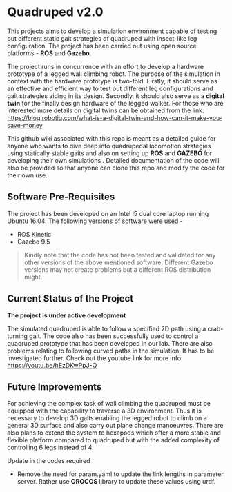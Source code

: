 # Quadruped v2.0

This projects aims to develop a simulation environment capable of testing out different static gait strategies of quadruped with insect-like leg configuration.  The project has been carried out using open source platforms - **ROS** and **Gazebo**.

The project runs in concurrence with an effort to develop a hardware prototype of a legged wall climbing robot. The purpose of the simulation in context with the hardware prototype is two-fold. Firstly, it should serve as an effective and efficient way to test out different leg configurations and gait strategies aiding in its design. Secondly, it should also serve as a **digital twin** for the finally design hardware of the legged walker.
For those who are interested more details on digital twins can be obtained from the link:
https://blog.robotiq.com/what-is-a-digital-twin-and-how-can-it-make-you-save-money

This github wiki associated with this repo is meant as a detailed guide for anyone who wants to dive deep into quadrupedal locomotion strategies using statically stable gaits and also on setting up **ROS** and **GAZEBO** for developing their own simulations . Detailed documentation of the code will also be provided so that anyone can clone this repo and modify the code for their own use.

## Software Pre-Requisites
The project has been developed  on an Intel i5 dual core laptop running Ubuntu 16.04. The following versions of software were used - 

 - ROS Kinetic
 - Gazebo 9.5

> Kindly note that the code has not been tested and validated for any other versions of the above mentioned software.  Different Gazebo versions may not create problems but a different ROS distribution might. 

## Current Status of the Project
**The project is under active development**

The simulated quadruped is able to follow a specified 2D path using a crab-turning gait.  The code also has been successfully used to control a quadruped prototype that has been developed in our lab. There are also problems relating to following curved paths in the simulation. It has to be investigated further. Check out the youtube link for more info:
https://youtu.be/hEzDKwPpJ-Q

## Future Improvements
 For achieving the complex task of wall climbing the quadruped must be equipped with the capability to traverse a 3D environment. Thus it is necessary to develop 3D gaits enabling the legged robot to climb on a general 3D surface and also carry out plane change manoeuvres. There are also plans to  extend the system to hexapods which offer a more stable and flexible platform compared to quadruped but with the added complexity of controlling 6 legs instead of 4.
 
 Update in the codes required :
 
 - Remove the need for param.yaml to update the link lengths in parameter server. Rather use **OROCOS** library to update these values using urdf.

<!--stackedit_data:
eyJoaXN0b3J5IjpbLTM1MDcxNDYxMCwtMjk0MjA1NzcsLTE5Mz
M4Njg5NzIsMTMzNjY4MDM3NiwyMDI3MTE2MzUxXX0=
-->
